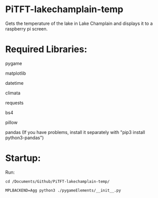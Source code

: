 # PiTFT-lakechamplain-temp
Gets the temperature of the lake in Lake Champlain and displays it to a raspberry pi screen.

# Required Libraries:

pygame

matplotlib

datetime

climata

requests

bs4

pillow

pandas (If you have problems, install it separately with "pip3 install python3-pandas")

# Startup:
Run:
```
cd /Documents/Github/PiTFT-lakechamplain-temp/

MPLBACKEND=Agg python3 ./pygameElements/__init__.py
```